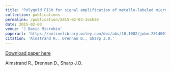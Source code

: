```yaml
---
title: "Polygold FISH for signal amplification of metallo-labeled microbial cells"
collection: publications
permalink: /publication/2015-02-03-Josh20
date: 2015-02-03
venue: 'J Basic Microbio'
paperurl: 'https://onlinelibrary.wiley.com/doi/abs/10.1002/jobm.201400748'
citation: 'Almstrand R., Drennan D., Sharp J.O.'
---
```


<a href='https://onlinelibrary.wiley.com/doi/abs/10.1002/jobm.201400748'>Download paper here</a>

 Almstrand R., Drennan D., Sharp J.O.
